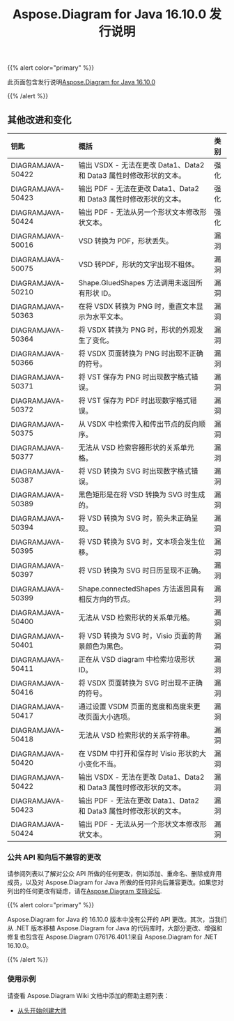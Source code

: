 ﻿---
title: Aspose.Diagram for Java 16.10.0 发行说明
type: docs
weight: 30
url: /zh/java/aspose-diagram-for-java-16-10-0-release-notes/
---
{{% alert color="primary" %}} 

此页面包含发行说明[Aspose.Diagram for Java 16.10.0](https://docs.aspose.com/diagram/java/aspose-diagram-for-java-16-10-0-release-notes/)

{{% /alert %}} 
## **其他改进和变化**

|**钥匙**|**概括**|**类别**|
|:- |:- |:- |
|DIAGRAMJAVA-50422|输出 VSDX - 无法在更改 Data1、Data2 和 Data3 属性时修改形状的文本。|强化|
|DIAGRAMJAVA-50423|输出 PDF - 无法在更改 Data1、Data2 和 Data3 属性时修改形状的文本。|强化|
|DIAGRAMJAVA-50424|输出 PDF - 无法从另一个形状文本修改形状文本。|强化|
|DIAGRAMJAVA-50016|VSD 转换为 PDF，形状丢失。|漏洞|
|DIAGRAMJAVA-50075|VSD 转PDF，形状的文字出现不粗体。|漏洞|
|DIAGRAMJAVA-50210|Shape.GluedShapes 方法调用未返回所有形状 ID。|漏洞|
|DIAGRAMJAVA-50363|在将 VSDX 转换为 PNG 时，垂直文本显示为水平文本。|漏洞|
|DIAGRAMJAVA-50364|将 VSDX 转换为 PNG 时，形状的外观发生了变化。|漏洞|
|DIAGRAMJAVA-50366|将 VSDX 页面转换为 PNG 时出现不正确的符号。|漏洞|
|DIAGRAMJAVA-50371|将 VST 保存为 PNG 时出现数字格式错误。|漏洞|
|DIAGRAMJAVA-50372|将 VST 保存为 PDF 时出现数字格式错误。|漏洞|
|DIAGRAMJAVA-50375|从 VSDX 中检索传入和传出节点的反向顺序。|漏洞|
|DIAGRAMJAVA-50377|无法从 VSD 检索容器形状的关系单元格。|漏洞|
|DIAGRAMJAVA-50387|将 VSD 转换为 SVG 时出现数字格式错误。|漏洞|
|DIAGRAMJAVA-50389|黑色矩形是在将 VSD 转换为 SVG 时生成的。|漏洞|
|DIAGRAMJAVA-50394|将 VSD 转换为 SVG 时，箭头未正确呈现。|漏洞|
|DIAGRAMJAVA-50395|将 VSD 转换为 SVG 时，文本项会发生位移。|漏洞|
|DIAGRAMJAVA-50397|将 VSD 转换为 SVG 时日历呈现不正确。|漏洞|
|DIAGRAMJAVA-50399|Shape.connectedShapes 方法返回具有相反方向的节点。|漏洞|
|DIAGRAMJAVA-50400|无法从 VSD 检索形状的关系单元格。|漏洞|
|DIAGRAMJAVA-50401|将 VSD 转换为 SVG 时，Visio 页面的背景颜色为黑色。|漏洞|
|DIAGRAMJAVA-50411|正在从 VSD diagram 中检索垃圾形状 ID。|漏洞|
|DIAGRAMJAVA-50416|将 VSDX 页面转换为 SVG 时出现不正确的符号。|漏洞|
|DIAGRAMJAVA-50417|通过设置 VSDM 页面的宽度和高度来更改页面大小选项。|漏洞|
|DIAGRAMJAVA-50418|无法从 VSD 检索形状的关系字符串。|漏洞|
|DIAGRAMJAVA-50420|在 VSDM 中打开和保存时 Visio 形状的大小变化不当。|漏洞|
|DIAGRAMJAVA-50422|输出 VSDX - 无法在更改 Data1、Data2 和 Data3 属性时修改形状的文本。|漏洞|
|DIAGRAMJAVA-50423|输出 PDF - 无法在更改 Data1、Data2 和 Data3 属性时修改形状的文本。|漏洞|
|DIAGRAMJAVA-50424|输出 PDF - 无法从另一个形状文本修改形状文本。|漏洞|
### **公共 API 和向后不兼容的更改**
请参阅列表以了解对公众 API 所做的任何更改，例如添加、重命名、删除或弃用成员，以及对 Aspose.Diagram for Java 所做的任何非向后兼容更改。如果您对列出的任何更改有疑虑，请在[Aspose.Diagram 支持论坛](https://forum.aspose.com/c/diagram/17).

{{% alert color="primary" %}} 

Aspose.Diagram for Java 的 16.10.0 版本中没有公开的 API 更改。其次，当我们从 .NET 版本移植 Aspose.Diagram for Java 的代码库时，大部分更改、增强和修复也包含在 Aspose.Diagram 076176.401.1来自 Aspose.Diagram for .NET 16.10.0。

{{% /alert %}} 
### **使用示例**
请查看 Aspose.Diagram Wiki 文档中添加的帮助主题列表：

- [从头开始创建大师](/diagram/zh/java/working-with-masters/#create-master-from-scratch)
